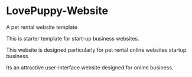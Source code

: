 # LovePuppy-Website
A pet rental website template


This is starter template for start-up business websites.


This website is designed particularly for pet rental online websites startup business.



Its an attractive user-interface website designed for online business.
